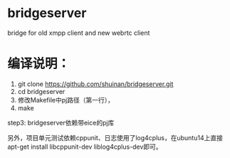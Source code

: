 # bridgeserver
bridge for old xmpp client and new webrtc client

# 编译说明：
 1.  git clone https://github.com/shuinan/bridgeserver.git 
 2.  cd bridgeserver
 3.  修改Makefile中pj路径（第一行）， 
 4.  make
  
step3: bridgeserver依赖带eice的pj库 

另外，项目单元测试依赖cppunit、日志使用了log4cplus，在ubuntu14上直接apt-get install libcppunit-dev liblog4cplus-dev即可。